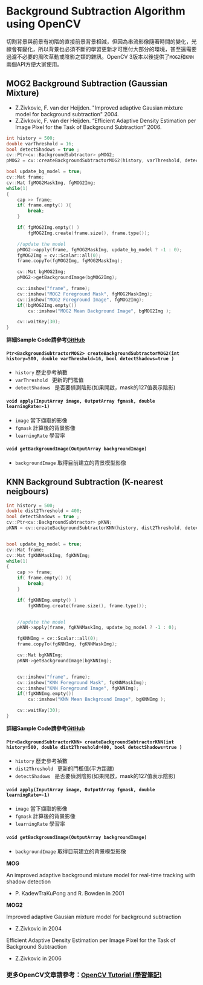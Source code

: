 # Background Subtraction Algorithm using OpenCV

切割背景與前景有初階的直接前景背景相減，但因為串流影像隨著時間的變化，光線會有變化，所以背景也必須不斷的學習更新才可應付大部分的環境，甚至還需要過濾不必要的風吹草動或陰影之類的雜訊。OpenCV 3版本以後提供了`MOG2`和`KNN`兩個API方便大家使用。

## MOG2 Background Subtraction (Gaussian Mixture)
- Z.Zivkovic, F. van der Heijden. "Improved adaptive Gausian mixture model for background subtraction" 2004.
- Z.Zivkovic, F. van der Heijden. “Efficient Adaptive Density Estimation per Image Pixel for the Task of Background Subtraction” 2006.

```c++
int history = 500;
double varThreshold = 16;
bool detectShadows = true ;
cv::Ptr<cv::BackgroundSubtractor> pMOG2;
pMOG2 = cv::createBackgroundSubtractorMOG2(history, varThreshold, detectShadows);

bool update_bg_model = true;
cv::Mat frame;
cv::Mat fgMOG2MaskImg, fgMOG2Img;
while(1)
{
    cap >> frame;
    if( frame.empty() ){
        break;
    }

    if( fgMOG2Img.empty() )
        fgMOG2Img.create(frame.size(), frame.type());

    //update the model
    pMOG2->apply(frame, fgMOG2MaskImg, update_bg_model ? -1 : 0);
    fgMOG2Img = cv::Scalar::all(0);
    frame.copyTo(fgMOG2Img, fgMOG2MaskImg);

    cv::Mat bgMOG2Img;
    pMOG2->getBackgroundImage(bgMOG2Img);

    cv::imshow("frame", frame);
    cv::imshow("MOG2 Foreground Mask", fgMOG2MaskImg);
    cv::imshow("MOG2 Foreground Image", fgMOG2Img);
    if(!bgMOG2Img.empty())
        cv::imshow("MOG2 Mean Background Image", bgMOG2Img );

    cv::waitKey(30);
}
```

**詳細Sample Code請參考[GitHub](https://github.com/MarcWang/opencv-tutorial/blob/master/examples/c%2B%2B/qt_background_subtraction/main.cpp)**

#### `Ptr<BackgroundSubtractorMOG2> createBackgroundSubtractorMOG2(int history=500, double varThreshold=16, bool detectShadows=true )`

- `history` 歷史參考禎數
- `varThreshold ` 更新的門檻值
- `detectShadows ` 是否要偵測陰影(如果開啟，mask的127值表示陰影)

#### `void apply(InputArray image, OutputArray fgmask, double learningRate=-1)`

- `image` 當下擷取的影像
- `fgmask` 計算後的背景影像
- `learningRate` 學習率

#### `void getBackgroundImage(OutputArray backgroundImage)`

- `backgroundImage` 取得目前建立的背景模型影像


## KNN Background Subtraction (K-nearest neigbours)


```c++
int history = 500;
double dist2Threshold = 400;
bool detectShadows = true ;
cv::Ptr<cv::BackgroundSubtractor> pKNN;
pKNN = cv::createBackgroundSubtractorKNN(history, dist2Threshold, detectShadows);


bool update_bg_model = true;
cv::Mat frame;
cv::Mat fgKNNMaskImg, fgKNNImg;
while(1)
{
    cap >> frame;
    if( frame.empty() ){
        break;
    }

    if( fgKNNImg.empty() )
        fgKNNImg.create(frame.size(), frame.type());


    //update the model
    pKNN->apply(frame, fgKNNMaskImg, update_bg_model ? -1 : 0);

    fgKNNImg = cv::Scalar::all(0);
    frame.copyTo(fgKNNImg, fgKNNMaskImg);

    cv::Mat bgKNNImg;
    pKNN->getBackgroundImage(bgKNNImg);


    cv::imshow("frame", frame);
    cv::imshow("KNN Foreground Mask", fgKNNMaskImg);
    cv::imshow("KNN Foreground Image", fgKNNImg);
    if(!fgKNNImg.empty())
        cv::imshow("KNN Mean Background Image", bgKNNImg );

    cv::waitKey(30);
}
```

**詳細Sample Code請參考[GitHub](https://github.com/MarcWang/opencv-tutorial/blob/master/examples/c%2B%2B/qt_background_subtraction/main.cpp)**

#### `Ptr<BackgroundSubtractorKNN> createBackgroundSubtractorKNN(int history=500, double dist2Threshold=400, bool detectShadows=true )`

- `history` 歷史參考禎數
- `dist2Threshold ` 更新的門檻值(平方距離)
- `detectShadows ` 是否要偵測陰影(如果開啟，mask的127值表示陰影)

#### `void apply(InputArray image, OutputArray fgmask, double learningRate=-1)`

- `image` 當下擷取的影像
- `fgmask` 計算後的背景影像
- `learningRate` 學習率

#### `void getBackgroundImage(OutputArray backgroundImage)`

- `backgroundImage` 取得目前建立的背景模型影像

**MOG**

An improved adaptive background mixture model for real-time tracking with shadow detection
 - P. KadewTraKuPong and R. Bowden in 2001

**MOG2**

Improved adaptive Gausian mixture model for background subtraction
 - Z.Zivkovic in 2004

Efficient Adaptive Density Estimation per Image Pixel for the Task of Background Subtraction
 - Z.Zivkovic in 2006


### 更多OpenCV文章請參考：[OpenCV Tutorial (學習筆記)](http://ccw1986.blogspot.tw/2013/09/learningopencv.html)

